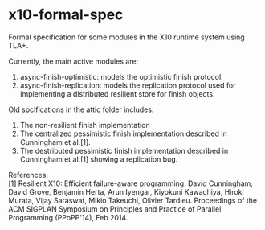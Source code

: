 # x10-formal-spec
Formal specification for some modules in the X10 runtime system using TLA+.

Currently, the main active modules are: <br />
1) async-finish-optimistic: models the optimistic finish protocol.
2) async-finish-replication: models the replication protocol used for implementing a distributed resilient store for finish objects.

Old spcifications in the attic folder includes:
1) The non-resilient finish implementation <br />
2) The centralized pessimistic finish implementation described in Cunningham et al.[1]. <br />
3) The destributed pessimistic finish implementation described in Cunningham et al.[1] showing a replication bug. <br/>

References: <br />
[1] Resilient X10: Efficient failure-aware programming. David Cunningham, David Grove, Benjamin Herta, Arun Iyengar, Kiyokuni Kawachiya, Hiroki Murata, Vijay Saraswat, Mikio Takeuchi, Olivier Tardieu. Proceedings of the ACM SIGPLAN Symposium on Principles and Practice of Parallel Programming (PPoPP'14), Feb 2014.
